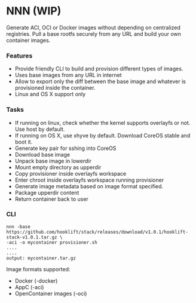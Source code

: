 # NNN (WIP)
Generate ACI, OCI or Docker images without depending on centralized registries. Pull a base rootfs securely
from any URL and build your own container images.

### Features
* Provide friendly CLI to build and provision different types of images.
* Uses base images from any URL in internet
* Allow to export only the diff between the base image and whatever is provisioned inside the container.
* Linux and OS X support only

### Tasks
* If running on linux, check whether the kernel supports overlayfs or not. Use host by default.
* If running on OS X, use xhyve by default. Download CoreOS stable and boot it.
* Generate key pair for sshing into CoreOS
* Download base image
* Unpack base image in lowerdir
* Mount empty directory as upperdir
* Copy provisioner inside overlayfs workspace
* Enter chroot inside overlayfs workspace running provisioner
* Generate image metadata based on image format specified.
* Package upperdir content
* Return container back to user

### CLI
```
nnn -base https://github.com/hooklift/stack/releases/download/v1.0.1/hooklift-stack-v1.0.1.tar.gz \
-aci -o mycontainer provisioner.sh
....
....
output: mycontainer.tar.gz
```

Image formats supported:
* Docker (-docker)
* AppC (-aci)
* OpenContainer images (-oci)

